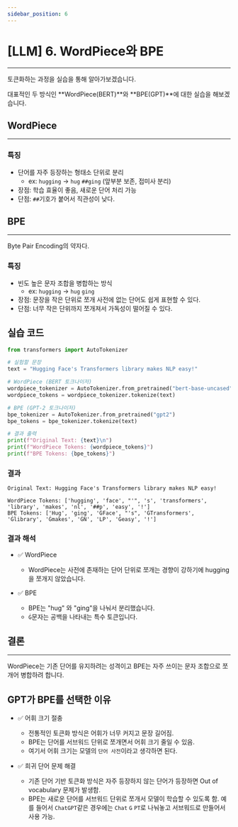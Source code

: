 ```yaml
---
sidebar_position: 6
---
```


# [LLM] 6. WordPiece와 BPE
---

토큰화하는 과정을 실습을 통해 알아가보겠습니다.

대표적인 두 방식인 **WordPiece(BERT)**와 **BPE(GPT)**에 대한 실습을 해보겠습니다.

## WordPiece
---

### 특징

- 단어를 자주 등장하는 형태소 단위로 분리
    - ex: `hugging` -> `hug` `##ging` (앞부분 보존, 접미사 분리)
- 장점: 학습 효율이 좋음, 새로운 단어 처리 가능
- 단점: `##`기호가 붙어서 직관성이 낮다.

## BPE
---

Byte Pair Encoding의 약자다.

### 특징

- 빈도 높은 문자 조합을 병합하는 방식
    - ex: `hugging` -> `hug` `ging`
- 장점: 문장을 작은 단위로 쪼개 사전에 없는 단어도 쉽게 표현할 수 있다.
- 단점: 너무 작은 단위까지 쪼개져서 가독성이 떨어질 수 있다.

## 실습 코드

```python
from transformers import AutoTokenizer

# 실험할 문장
text = "Hugging Face's Transformers library makes NLP easy!"

# WordPiece (BERT 토크나이저)
wordpiece_tokenizer = AutoTokenizer.from_pretrained("bert-base-uncased")
wordpiece_tokens = wordpiece_tokenizer.tokenize(text)

# BPE (GPT-2 토크나이저)
bpe_tokenizer = AutoTokenizer.from_pretrained("gpt2")
bpe_tokens = bpe_tokenizer.tokenize(text)

# 결과 출력
print(f"Original Text: {text}\n")
print(f"WordPiece Tokens: {wordpiece_tokens}")
print(f"BPE Tokens: {bpe_tokens}")
```

### 결과

```text
Original Text: Hugging Face's Transformers library makes NLP easy!

WordPiece Tokens: ['hugging', 'face', "'", 's', 'transformers', 'library', 'makes', 'nl', '##p', 'easy', '!']
BPE Tokens: ['Hug', 'ging', 'ĠFace', "'s", 'ĠTransformers', 'Ġlibrary', 'Ġmakes', 'ĠN', 'LP', 'Ġeasy', '!']
```


### 결과 해석

- ✅ WordPiece
    - WordPiece는 사전에 존재하는 단어 단위로 쪼개는 경향이 강하기에 hugging을 쪼개지 않았습니다.

- ✅ BPE
    - BPE는 "hug" 와 "ging"을 나눠서 분리했습니다.
    - `Ġ`문자는 공백을 나타내는 특수 토큰입니다.


## 결론
---

WordPiece는 기존 단어를 유지하려는 성격이고 BPE는 자주 쓰이는 문자 조합으로 쪼개어 병합하려 합니다.

## GPT가 BPE를 선택한 이유

- ✅ 어휘 크기 절충
    - 전통적인 토큰화 방식은 어휘가 너무 커지고 문장 길어짐.
    - BPE는 단어를 서브워드 단위로 쪼개면서 어휘 크기 줄일 수 있음.
    - 여기서 어휘 크기는 모델의 `단어 사전`이라고 생각하면 된다.

- ✅ 희귀 단어 문제 해결
    - 기존 단어 기반 토큰화 방식은 자주 등장하지 않는 단어가 등장하면 Out of vocabulary 문제가 발생함.
    - BPE는 새로운 단어를 서브워드 단위로 쪼개서 모델이 학습할 수 있도록 함. 예를 들어서 `ChatGPT`같은 경우에는 `Chat` `G` `PT`로 나눠놓고 서브워드로 만들어서 사용 가능.